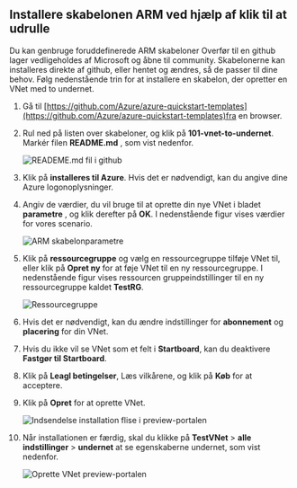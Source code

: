 ## <a name="deploy-the-arm-template-by-using-click-to-deploy"></a>Installere skabelonen ARM ved hjælp af klik til at udrulle

Du kan genbruge foruddefinerede ARM skabeloner Overfør til en github lager vedligeholdes af Microsoft og åbne til community. Skabelonerne kan installeres direkte af github, eller hentet og ændres, så de passer til dine behov. Følg nedenstående trin for at installere en skabelon, der opretter en VNet med to undernet.

1. Gå til [https://github.com/Azure/azure-quickstart-templates](https://github.com/Azure/azure-quickstart-templates)fra en browser.
2. Rul ned på listen over skabeloner, og klik på **101-vnet-to-undernet**. Markér filen **README.md** , som vist nedenfor.

    ![READEME.md fil i github](./media/virtual-networks-create-vnet-arm-template-click-include/figure1.png)

3. Klik på **installeres til Azure**. Hvis det er nødvendigt, kan du angive dine Azure logonoplysninger. 
4. Angiv de værdier, du vil bruge til at oprette din nye VNet i bladet **parametre** , og klik derefter på **OK**. I nedenstående figur vises værdier for vores scenario.

    ![ARM skabelonparametre](./media/virtual-networks-create-vnet-arm-template-click-include/figure2.png)

4. Klik på **ressourcegruppe** og vælg en ressourcegruppe tilføje VNet til, eller klik på **Opret ny** for at føje VNet til en ny ressourcegruppe. I nedenstående figur vises ressourcen gruppeindstillinger til en ny ressourcegruppe kaldet **TestRG**.

    ![Ressourcegruppe](./media/virtual-networks-create-vnet-arm-template-click-include/figure3.png)

5. Hvis det er nødvendigt, kan du ændre indstillinger for **abonnement** og **placering** for din VNet.
6. Hvis du ikke vil se VNet som et felt i **Startboard**, kan du deaktivere **Fastgør til Startboard**.
5. Klik på **Leagl betingelser**, Læs vilkårene, og klik på **Køb** for at acceptere. 
6. Klik på **Opret** for at oprette VNet.

    ![Indsendelse installation flise i preview-portalen](./media/virtual-networks-create-vnet-arm-template-click-include/figure4.png)

7. Når installationen er færdig, skal du klikke på **TestVNet** > **alle indstillinger** > **undernet** at se egenskaberne undernet, som vist nedenfor.

    ![Oprette VNet preview-portalen](./media/virtual-networks-create-vnet-arm-template-click-include/figure5.gif)